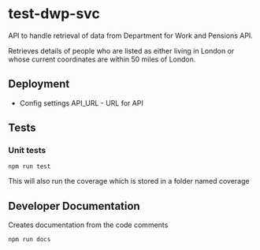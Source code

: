 # test-dwp-svc

API to handle retrieval of data from Department for Work and Pensions API.

Retrieves details of people who are listed as either living in London or whose current
coordinates are within 50 miles of London.

## Deployment
    
  - Config settings
  API_URL - URL for API  

## Tests

### Unit tests

```shell
npm run test
```

This will also run the coverage which is stored in a folder named coverage

## Developer Documentation

Creates documentation from the code comments

```shell
npm run docs
```
